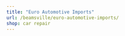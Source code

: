 ```yaml
---
title: "Euro Automotive Imports"
url: /beamsville/euro-automotive-imports/
shop: car repair
---
```

